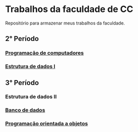 # Trabalhos da faculdade de CC

Repositório para armazenar meus trabalhos da faculdade.

## 2° Período

### [Programação de computadores](https://github.com/I-sena/trabalhos-faculdade/tree/main/PC) 

### [Estrutura de dados I](https://github.com/I-sena/trabalhos-faculdade/tree/main/ED_I)

## 3° Período

### Estrutura de dados II

### [Banco de dados](https://github.com/I-sena/trabalhos-faculdade/tree/main/SISTEMA%20DE%20PROCESSAMENTO%20DE%20ARQUIVOS)

### [Programação orientada a objetos](https://github.com/I-sena/trabalhos-faculdade/tree/main/POO)
